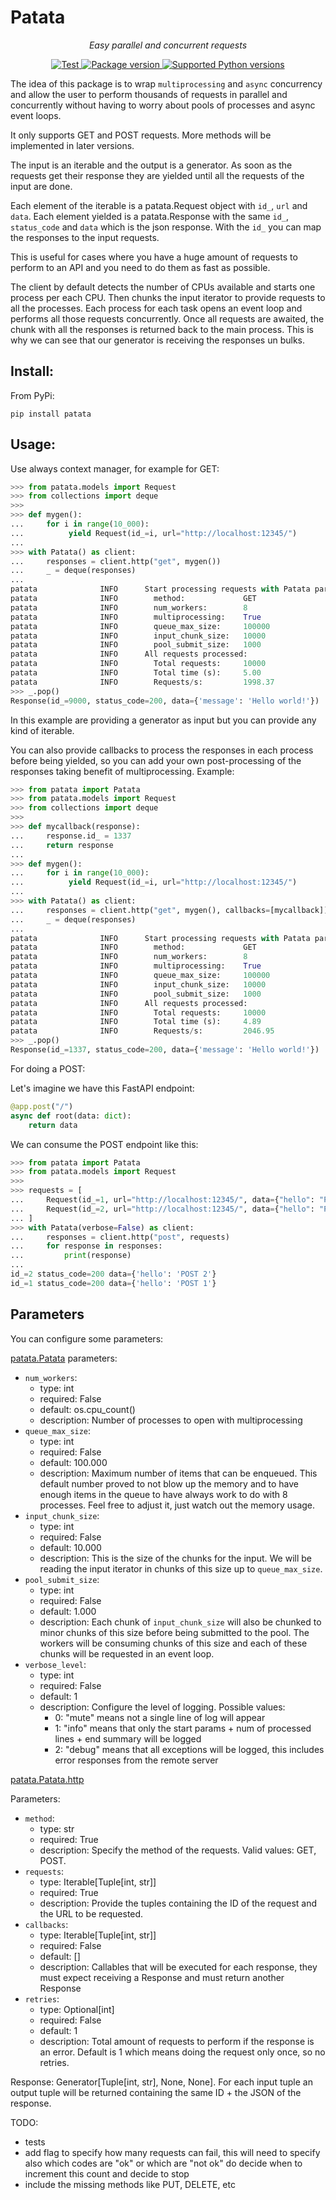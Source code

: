 # Patata

<p align="center">
    <em>Easy parallel and concurrent requests</em>
</p>

<p align="center">
<a href="https://github.com/oalfonso-o/patata/actions?query=workflow%3ACI+event%3Apush+branch%3Amain" target="_blank">
    <img src="https://github.com/oalfonso-o/patata/workflows/CI/badge.svg?event=push&branch=main" alt="Test">
</a>
<a href="https://pypi.org/project/patata" target="_blank">
    <img src="https://img.shields.io/pypi/v/patata?color=%2334D058&label=pypi%20package" alt="Package version">
</a>
<a href="https://pypi.org/project/patata" target="_blank">
    <img src="https://img.shields.io/pypi/pyversions/patata.svg?color=%2334D058" alt="Supported Python versions">
</a>
</p>

The idea of this package is to wrap `multiprocessing` and `async` concurrency and allow the user to perform thousands of requests in parallel and concurrently without having to worry about pools of processes and async event loops.

It only supports GET and POST requests. More methods will be implemented in later versions.

The input is an iterable and the output is a generator. As soon as the requests get their response they are yielded until all the requests of the input are done.

Each element of the iterable is a patata.Request object with `id_`, `url` and `data`.
Each element yielded is a patata.Response with the same `id_`, `status_code` and `data` which is the json response. With the `id_` you can map the responses to the input requests.

This is useful for cases where you have a huge amount of requests to perform to an API and you
need to do them as fast as possible.

The client by default detects the number of CPUs available and starts one process per each CPU.
Then chunks the input iterator to provide requests to all the processes.
Each process for each task opens an event loop and performs all those requests concurrently. Once
all requests are awaited, the chunk with all the responses is returned back to the main process.
This is why we can see that our generator is receiving the responses un bulks.

## Install:

From PyPi:
```
pip install patata
```

## Usage:

Use always context manager, for example for GET:

``` python
>>> from patata.models import Request
>>> from collections import deque
>>> 
>>> def mygen():
...     for i in range(10_000):
...          yield Request(id_=i, url="http://localhost:12345/")
... 
>>> with Patata() as client:
...     responses = client.http("get", mygen())
...     _ = deque(responses)
... 
patata              INFO      Start processing requests with Patata parameters:
patata              INFO        method:             GET
patata              INFO        num_workers:        8
patata              INFO        multiprocessing:    True
patata              INFO        queue_max_size:     100000
patata              INFO        input_chunk_size:   10000
patata              INFO        pool_submit_size:   1000
patata              INFO      All requests processed:
patata              INFO        Total requests:     10000
patata              INFO        Total time (s):     5.00
patata              INFO        Requests/s:         1998.37
>>> _.pop()
Response(id_=9000, status_code=200, data={'message': 'Hello world!'})
```

In this example are providing a generator as input but you can provide any kind of iterable.

You can also provide callbacks to process the responses in each process before being yielded, so you can add your own post-processing of the responses taking benefit of multiprocessing. Example:
``` python
>>> from patata import Patata
>>> from patata.models import Request
>>> from collections import deque
>>> 
>>> def mycallback(response):
...     response.id_ = 1337
...     return response
... 
>>> def mygen():
...     for i in range(10_000):
...          yield Request(id_=i, url="http://localhost:12345/")
... 
>>> with Patata() as client:
...     responses = client.http("get", mygen(), callbacks=[mycallback])
...     _ = deque(responses)
... 
patata              INFO      Start processing requests with Patata parameters:
patata              INFO        method:             GET
patata              INFO        num_workers:        8
patata              INFO        multiprocessing:    True
patata              INFO        queue_max_size:     100000
patata              INFO        input_chunk_size:   10000
patata              INFO        pool_submit_size:   1000
patata              INFO      All requests processed:
patata              INFO        Total requests:     10000
patata              INFO        Total time (s):     4.89
patata              INFO        Requests/s:         2046.95
>>> _.pop()
Response(id_=1337, status_code=200, data={'message': 'Hello world!'})
```

For doing a POST:

Let's imagine we have this FastAPI endpoint:
``` python
@app.post("/")
async def root(data: dict):
    return data
```

We can consume the POST endpoint like this:
``` python
>>> from patata import Patata
>>> from patata.models import Request
>>> 
>>> requests = [
...     Request(id_=1, url="http://localhost:12345/", data={"hello": "POST 1"}),
...     Request(id_=2, url="http://localhost:12345/", data={"hello": "POST 2"}),
... ]
>>> with Patata(verbose=False) as client:
...     responses = client.http("post", requests)
...     for response in responses:
...         print(response)
... 
id_=2 status_code=200 data={'hello': 'POST 2'}
id_=1 status_code=200 data={'hello': 'POST 1'}
```

## Parameters

You can configure some parameters:

[patata.Patata](https://github.com/oalfonso-o/patata/blob/main/patata/client.py#L24) parameters:

- `num_workers`:
    - type: int
    - required: False
    - default: os.cpu_count()
    - description: Number of processes to open with multiprocessing
- `queue_max_size`:
    - type: int
    - required: False
    - default: 100.000
    - description: Maximum number of items that can be enqueued. This default number proved to not blow up the memory and to have enough items in the queue to have always work to do with 8 processes. Feel free to adjust it, just watch out the memory usage.
- `input_chunk_size`:
    - type: int
    - required: False
    - default: 10.000
    - description: This is the size of the chunks for the input. We will be reading the input iterator in chunks of this size up to `queue_max_size`.
- `pool_submit_size`:
    - type: int
    - required: False
    - default: 1.000
    - description: Each chunk of `input_chunk_size` will also be chunked to minor chunks of this size before being submitted to the pool. The workers will be consuming chunks of this size and each of these chunks will be requested in an event loop.
- `verbose_level`:
    - type: int
    - required: False
    - default: 1
    - description: Configure the level of logging. Possible values:
        - 0: "mute" means not a single line of log will appear
        - 1: "info" means that only the start params + num of processed lines + end summary will be logged
        - 2: "debug" means that all exceptions will be logged, this includes error responses from the remote server



[patata.Patata.http](https://github.com/oalfonso-o/patata/blob/main/patata/client.py#L42)

Parameters:

- `method`:
    - type: str
    - required: True
    - description: Specify the method of the requests. Valid values: GET, POST.
- `requests`:
    - type: Iterable[Tuple[int, str]]
    - required: True
    - description: Provide the tuples containing the ID of the request and the URL to be requested.
- `callbacks`:
    - type: Iterable[Tuple[int, str]]
    - required: False
    - default: []
    - description: Callables that will be executed for each response, they must expect receiving a Response and must return another Response
- `retries`:
    - type: Optional[int]
    - required: False
    - default: 1
    - description: Total amount of requests to perform if the response is an error. Default is 1 which means doing the request only once, so no retries.

Response: Generator[Tuple[int, str], None, None]. For each input tuple an output tuple will be returned containing the same ID + the JSON of the response.


TODO:

- tests
- add flag to specify how many requests can fail, this will need to specify also which codes are "ok" or which are "not ok" do decide when to increment this count and decide to stop
- include the missing methods like PUT, DELETE, etc